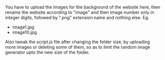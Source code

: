 You have to upload the images for the background of the website here, then rename the website according to "image" and then image number only in integer digits, followed by ".png" extension name and nothing else.
Eg. 
- image1.jpg
- image10.jpg

Also tweak the script.js file after changing the folder size, by uploading more images or deleting some of them, so as to limit the random image generator upto the new size of the folder.
